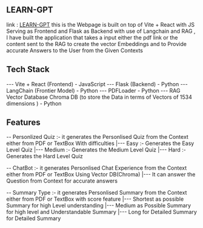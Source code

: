## LEARN-GPT
link : [LEARN-GPT](https://learn-gpt-sigma.vercel.app/)
this is the Webpage is built on top of Vite + React with JS Serving as Frontend and Flask as Backend with use of Langchain and RAG , I have built the application that takes a input either the pdf link or the content  sent to the RAG to create the vector Embeddings and 
to Provide accurate Answers to the User from the Given Contexts

## Tech Stack 
--- Vite + React (Frontend)  - JavaScript
--- Flask (Backend) - Python
--- LangChain  (Frontier Model) - Python 
--- PDFLoader - Python 
--- RAG Vector Database Chroma DB (to store the Data in terms of Vectors of 1534 dimensions ) - Python 

## Features 
-- Personlized Quiz :- it generates the Personlised Quiz from the Context either from PDF or TextBox With difficulties 
|--- Easy :- Generates the Easy Level Quiz 
|--- Medium :- Generates the Medium Level Quiz
|--- Hard :- Generates the Hard Level Quiz

-- ChatBot :- it generates Personlised Chat Experience from the Context either from PDF or TextBox Using Vector DB(Chroma)
|--- It can answer the Question from Context for accurate answers 
 
-- Summary Type :- it generates Personlised Summary from the Context either from PDF or TextBox with score feature 
|--- Shortest as possible Summary for high Level understanding 
|--- Medium as Possible Summary for high level and Understandable Summary
|--- Long for Detailed Summary for Detailed Summary

